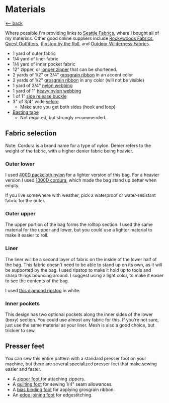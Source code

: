 # Materials

[<-- back](README.md)

Where possible I'm providing links to [Seattle Fabrics](https://www.seattlefabrics.com/), where I bought all of my materials. Other good online suppliers include [Rockywoods Fabrics](https://www.rockywoods.com/), [Quest Outfitters](https://www.questoutfitters.com/), [Ripstop by the Roll](https://ripstopbytheroll.com/), and [Outdoor Wilderness Fabrics](https://www.owfinc.com/).

- 1 yard of outer fabric
- 1/4 yard of liner fabric
- 1/4 yard of inner pocket fabric
- 12" zipper, or [longer zipper](https://www.seattlefabrics.com/YKKreg-One-Way-Separating-Zipper-5-Vislon-Molded-Tooth_p_447.html) that can be shortened.
- 2 yards of 1/2" or 3/4" [grosgrain ribbon](https://www.seattlefabrics.com/34-Grosgrain-Ribbon-45%C2%A2-yard_p_270.html) in an accent color
- 2 yards of 1/2" [grosgrain ribbon](https://www.seattlefabrics.com/12-Grosgrain-Ribbon-35%C2%A2-yard_p_269.html) in any color (will not be visible)
- 1 yard of 3/4" [nylon webbing](https://www.seattlefabrics.com/34-X630-Nylon-Webbing-75%C2%A2-yard_p_181.html)
- 1 yard of 1" [heavy nylon webbing](https://www.seattlefabrics.com/1-0755-Heavy-Nylon-Webbing-150-yard_p_190.html)
- 1 of 1" [side release buckle](https://www.seattlefabrics.com/Standard-Side-Release-Buckle_p_340.html)
- 3" of 3/4" wide [velcro](https://www.seattlefabrics.com/Nylon-Sew-on-VELCROreg-Brand-Fasteners_p_444.html)
    - Make sure you get both sides (hook and loop)
- [Basting tape](https://www.seattlefabrics.com/Acrylic-Double-Sided-Tape--14-inch-499-38-inch-995-or-12-inch-1195_p_595.html)
    - Not required, but strongly recommended.

## Fabric selection

Note: Cordura is a brand name for a type of nylon. Denier refers to the weight of the fabric, with a higher denier fabric being heavier.

### Outer lower

I used [400D packcloth nylon](https://www.seattlefabrics.com/60-400-D-Packcloth-Nylon-895--1050-linear-yard_p_48.html) for a lighter version of this bag. For a heavier version I used [1000D cordura](https://www.seattlefabrics.com/60-1000-D-Cordura-Nylon-1350-linear-yard_p_53.html), which made the bag stand up better when empty.

If you live somewhere with weather, pick a waterproof or water-resistant fabric for the outer.

### Outer upper

The upper portion of the bag forms the rolltop section. I used the same material for the upper and lower, but you could use a lighter material to make it easier to roll. 

### Liner

The liner will be a second layer of fabric on the inside of the lower half of the bag. This fabric doesn't need to be able to stand up on its own, as it will be supported by the bag. I used ripstop to make it hold up to tools and sharp things bouncing around. I suggest using a light color, to make it easier to see the contents of the bag.

I used [this diamond ripstop](https://www.seattlefabrics.com/60-400-x-300-D-NylonPolyester-Diamond-Ripstop-1095-linear-yard_p_47.html) in white.

### Inner pockets

This design has two optional pockets along the inner sides of the lower (boxy) section. You could use almost any fabric for this. If you're not sure, just use the same material as your liner. Mesh is also a good choice, but trickier to sew.

## Presser feet

You can sew this entire pattern with a standard presser foot on your machine, but there are several specialized presser feet that make sewing easier and faster.

- A [zipper foot ](https://sewguide.com/sewing-machine-feet-guide/#3_zipper_footpiping_foot) for attaching zippers.
- A [quilting foot](https://sewguide.com/sewing-machine-feet-guide/#9_quilting_foot) for sewing 1/4" seam allowances.
- A [bias binding foot](https://sewguide.com/sewing-machine-feet-guide/#25_bias_tape_binder_foot) for applying grosgrain ribbon.
- An [edge joining foot](https://sewguide.com/sewing-machine-feet-guide/#17_edge_joining_foot) for edgestitching.
